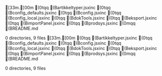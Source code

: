 [33m.[00m
(0tqq (Bartikkeltyper.jsxinc
(0tqq (Bconfig_defaults.jsxinc
(0tqq (Bconfig.jsxinc
(0tqq (Bconfig_local.jsxinc
(0tqq (BdokTools.jsxinc
(0tqq (Beksport.jsxinc
(0tqq (BimportPanel.jsxinc
(0tqq (Bprodsys.jsxinc
(0mqq (BREADME.md

0 directories, 9 files
[33m.[00m
(0tqq (Bartikkeltyper.jsxinc
(0tqq (Bconfig_defaults.jsxinc
(0tqq (Bconfig.jsxinc
(0tqq (Bconfig_local.jsxinc
(0tqq (BdokTools.jsxinc
(0tqq (Beksport.jsxinc
(0tqq (BimportPanel.jsxinc
(0tqq (Bprodsys.jsxinc
(0mqq (BREADME.md

0 directories, 9 files
